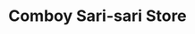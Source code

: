 ---
title: "Comboy Sari-sari Store"
url: /tandag-city/comboy-sari-sari-store/
shop: Lebensmittel
---